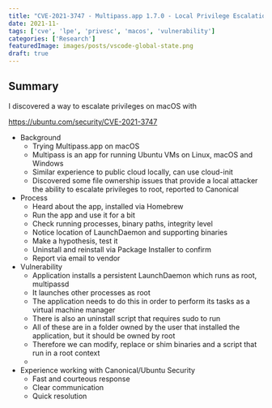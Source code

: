 ```yaml
---
title: "CVE-2021-3747 - Multipass.app 1.7.0 - Local Privilege Escalation"
date: 2021-11-
tags: ['cve', 'lpe', 'privesc', 'macos', 'vulnerability']
categories: ['Research']
featuredImage: images/posts/vscode-global-state.png
draft: true
---
```


## Summary

I discovered a way to escalate privileges on macOS with 

https://ubuntu.com/security/CVE-2021-3747

- Background
    - Trying Multipass.app on macOS
    - Multipass is an app for running Ubuntu VMs on Linux, macOS and Windows
    - Similar experience to public cloud locally, can use cloud-init
    - Discovered some file ownership issues that provide a local attacker the ability to escalate privileges to root, reported to Canonical
- Process
    - Heard about the app, installed via Homebrew
    - Run the app and use it for a bit
    - Check running processes, binary paths, integrity level
    - Notice location of LaunchDaemon and supporting binaries
    - Make a hypothesis, test it
    - Uninstall and reinstall via Package Installer to confirm
    - Report via email to vendor
- Vulnerability
    - Application installs a persistent LaunchDaemon which runs as root, multipassd
    - It launches other processes as root
    - The application needs to do this in order to perform its tasks as a virtual machine manager
    - There is also an uninstall script that requires sudo to run
    - All of these are in a folder owned by the user that installed the application, but it should be owned by root
    - Therefore we can modify, replace or shim binaries and a script that run in a root context
    - 
- Experience working with Canonical/Ubuntu Security
    - Fast and courteous response
    - Clear communication
    - Quick resolution
